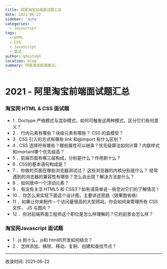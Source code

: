```yaml
---
title: 阿里淘宝前端面试题汇总
date: 2021-06-22
sidebar: 'auto'
categories:
  - Javascript
tags:
  - HTML
  - CSS
  - JavaScript
  - 面试
author: ghostxbh
location: blog
summary: 阿里淘宝前端面试。
---
```


# 2021 - 阿里淘宝前端面试题汇总
### 淘宝网 HTML & CSS 面试题
- 1 . Doctype 严格模式与混杂模式，如何可触发这两种模式，区分它们有何意义？
- 2 ．行内元素有哪些？块级元素有哪些？ CSS 的盒模型？
- 3 . CSS 引入的方式有哪些 link 和@import 有什么区别？
- 4 . CSS 选择符有哪些？哪些属性可以继承？优先级算法如何计算？内联样式和imortant哪个优先级高？
- 5 ．前端页面有哪三层构成，分别是什么？作用剥十么？
- 6 . CSS的基本语句构成是？
- 7 ．你做的页面在哪些浏览器测试过？ 这些浏览器的内核分别是什么？ 经常遇到的浏览器的兼容性有哪些？怎么会出现？解决方法是什么？
- 8 ．如何居中一个浮动元素？
- 9 ．有没有关注 HTML5 和 CSS3？如有请简单说－些您对它们的了解情况！
- 10 ．你怎么来实现下面这个设计图，主要讲述思路（效果图省络）
- 11 ．如果让你来制作－个访问量很高的大型网站，你会如何来管理所有 CSS 文件、 JS 与图片？
- 12 ．你对前端界面工程师这个职位是怎么样理解的？它的前景会怎么样？

### 淘宝网Javascript 面试题
- 1 . js 到十么，js和 html的开发如何结合？
- 2 ．怎样添加、移除、移动、复制、创建和查找节点？

---
收录时间: 2021-06-22

<Vssue :title="$title" />
